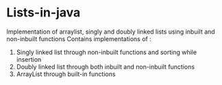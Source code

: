 # Lists-in-java
Implementation of arraylist, singly and doubly linked lists using inbuilt and non-inbuilt functions
Contains implementations of : 
1. Singly linked list through non-inbuilt functions and sorting while insertion
2. Doubly linked list through both inbuilt and non-inbuilt functions
3. ArrayList through built-in functions
